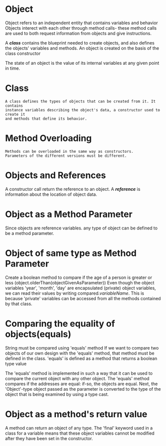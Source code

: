 # Object

Object refers to an independent entity that contains variables and behavior
Objects interect with each other through method calls- these method calls are
used to both request information from objects and give instructions.

A ***class*** contains the blueprint needed to create objects, and also defines
the objects' variables and methods. An object is created on the basis of the class constructor

The state of an object is the value of its internal variables at any given point in time.

# Class

    A class defines the types of objects that can be created from it. It contains
    instance variables describing the object's data, a constructor used to create it
    and methods that define its behavior.

# Method Overloading

    Methods can be overloaded in the same way as constructors.
    Parameters of the different versions must be different.

# Objects and References

A constructor call return the reference to an object. A ***reference*** is information 
about the location of object data.

# Object as a Method Parameter

Since objects are reference variables. any type of object can be defined to be a method parameter.

# Object of same type as Method Parameter

Create a boolean method to compare if the age of a person is greater or less
(object.olderThan(objectGivenAsParameter))
Even though the object variables 'year', 'month', 'day' are encapsulated (private) 
object variables, we can read their values by writing compared.*variableName*.
This is because 'private' variables can be accessed from all the methods contained by that class.

# Comparing the equality of objects(equals)

String must be compared using 'equals' method
If we want to compare  two objects of our own design with the 'equals' method, that method
must be defined in the class. 'equals' is  defined as a method that returns a boolean type value

The 'equals' method is implemented in such a way that it can be used to compare the 
current object  with any other object.
The 'equals' method compares if the addresses are equal: if-so, the objects are equal.
Next, the 'Object'-type object passed as the parameter is converted to the type of the object
that is being examined by using a type cast.

# Object as a method's return value

A method can return an object of any type.
The 'final' keyword used in a class for a variable means that these object variables cannot
be modified after they have been set in the constructor.
